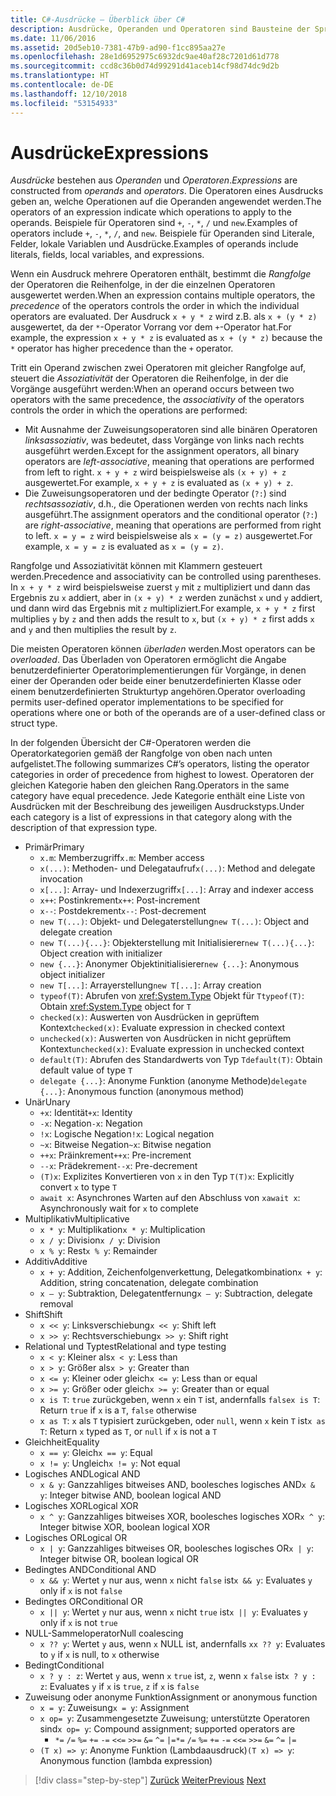 ```yaml
---
title: C#-Ausdrücke – Überblick über C#
description: Ausdrücke, Operanden und Operatoren sind Bausteine der Sprache C#.
ms.date: 11/06/2016
ms.assetid: 20d5eb10-7381-47b9-ad90-f1cc895aa27e
ms.openlocfilehash: 28e1d6952975c6932dc9ae40af28c7201d61d778
ms.sourcegitcommit: ccd8c36b0d74d99291d41aceb14cf98d74dc9d2b
ms.translationtype: HT
ms.contentlocale: de-DE
ms.lasthandoff: 12/10/2018
ms.locfileid: "53154933"
---
```

# <a name="expressions"></a><span data-ttu-id="5132f-103">Ausdrücke</span><span class="sxs-lookup"><span data-stu-id="5132f-103">Expressions</span></span>

<span data-ttu-id="5132f-104">*Ausdrücke* bestehen aus *Operanden* und *Operatoren*.</span><span class="sxs-lookup"><span data-stu-id="5132f-104">*Expressions* are constructed from *operands* and *operators*.</span></span> <span data-ttu-id="5132f-105">Die Operatoren eines Ausdrucks geben an, welche Operationen auf die Operanden angewendet werden.</span><span class="sxs-lookup"><span data-stu-id="5132f-105">The operators of an expression indicate which operations to apply to the operands.</span></span> <span data-ttu-id="5132f-106">Beispiele für Operatoren sind `+`, `-`, `*`, `/` und `new`.</span><span class="sxs-lookup"><span data-stu-id="5132f-106">Examples of operators include `+`, `-`, `*`, `/`, and `new`.</span></span> <span data-ttu-id="5132f-107">Beispiele für Operanden sind Literale, Felder, lokale Variablen und Ausdrücke.</span><span class="sxs-lookup"><span data-stu-id="5132f-107">Examples of operands include literals, fields, local variables, and expressions.</span></span>

<span data-ttu-id="5132f-108">Wenn ein Ausdruck mehrere Operatoren enthält, bestimmt die *Rangfolge* der Operatoren die Reihenfolge, in der die einzelnen Operatoren ausgewertet werden.</span><span class="sxs-lookup"><span data-stu-id="5132f-108">When an expression contains multiple operators, the *precedence* of the operators controls the order in which the individual operators are evaluated.</span></span> <span data-ttu-id="5132f-109">Der Ausdruck `x + y * z` wird z.B. als `x + (y * z)` ausgewertet, da der `*`-Operator Vorrang vor dem `+`-Operator hat.</span><span class="sxs-lookup"><span data-stu-id="5132f-109">For example, the expression `x + y * z` is evaluated as `x + (y * z)` because the `*` operator has higher precedence than the `+` operator.</span></span>

<span data-ttu-id="5132f-110">Tritt ein Operand zwischen zwei Operatoren mit gleicher Rangfolge auf, steuert die *Assoziativität* der Operatoren die Reihenfolge, in der die Vorgänge ausgeführt werden:</span><span class="sxs-lookup"><span data-stu-id="5132f-110">When an operand occurs between two operators with the same precedence, the *associativity* of the operators controls the order in which the operations are performed:</span></span>

*   <span data-ttu-id="5132f-111">Mit Ausnahme der Zuweisungsoperatoren sind alle binären Operatoren *linksassoziativ*, was bedeutet, dass Vorgänge von links nach rechts ausgeführt werden.</span><span class="sxs-lookup"><span data-stu-id="5132f-111">Except for the assignment operators, all binary operators are *left-associative*, meaning that operations are performed from left to right.</span></span> <span data-ttu-id="5132f-112">`x + y + z` wird beispielsweise als `(x + y) + z` ausgewertet.</span><span class="sxs-lookup"><span data-stu-id="5132f-112">For example, `x + y + z` is evaluated as `(x + y) + z`.</span></span>
*   <span data-ttu-id="5132f-113">Die Zuweisungsoperatoren und der bedingte Operator (`?:`) sind *rechtsassoziativ*, d.h., die Operationen werden von rechts nach links ausgeführt.</span><span class="sxs-lookup"><span data-stu-id="5132f-113">The assignment operators and the conditional operator (`?:`) are *right-associative*, meaning that operations are performed from right to left.</span></span> <span data-ttu-id="5132f-114">`x = y = z` wird beispielsweise als `x = (y = z)` ausgewertet.</span><span class="sxs-lookup"><span data-stu-id="5132f-114">For example, `x = y = z` is evaluated as `x = (y = z)`.</span></span>

<span data-ttu-id="5132f-115">Rangfolge und Assoziativität können mit Klammern gesteuert werden.</span><span class="sxs-lookup"><span data-stu-id="5132f-115">Precedence and associativity can be controlled using parentheses.</span></span> <span data-ttu-id="5132f-116">In `x + y * z` wird beispielsweise zuerst `y` mit `z` multipliziert und dann das Ergebnis zu `x` addiert, aber in `(x + y) * z` werden zunächst `x` und `y` addiert, und dann wird das Ergebnis mit `z` multipliziert.</span><span class="sxs-lookup"><span data-stu-id="5132f-116">For example, `x + y * z` first multiplies `y` by `z` and then adds the result to `x`, but `(x + y) * z` first adds `x` and `y` and then multiplies the result by `z`.</span></span>

<span data-ttu-id="5132f-117">Die meisten Operatoren können *überladen* werden.</span><span class="sxs-lookup"><span data-stu-id="5132f-117">Most operators can be *overloaded*.</span></span> <span data-ttu-id="5132f-118">Das Überladen von Operatoren ermöglicht die Angabe benutzerdefinierter Operatorimplementierungen für Vorgänge, in denen einer der Operanden oder beide einer benutzerdefinierten Klasse oder einem benutzerdefinierten Strukturtyp angehören.</span><span class="sxs-lookup"><span data-stu-id="5132f-118">Operator overloading permits user-defined operator implementations to be specified for operations where one or both of the operands are of a user-defined class or struct type.</span></span>

<span data-ttu-id="5132f-119">In der folgenden Übersicht der C#-Operatoren werden die Operatorkategorien gemäß der Rangfolge von oben nach unten aufgelistet.</span><span class="sxs-lookup"><span data-stu-id="5132f-119">The following summarizes C#’s operators, listing the operator categories in order of precedence from highest to lowest.</span></span> <span data-ttu-id="5132f-120">Operatoren der gleichen Kategorie haben den gleichen Rang.</span><span class="sxs-lookup"><span data-stu-id="5132f-120">Operators in the same category have equal precedence.</span></span> <span data-ttu-id="5132f-121">Jede Kategorie enthält eine Liste von Ausdrücken mit der Beschreibung des jeweiligen Ausdruckstyps.</span><span class="sxs-lookup"><span data-stu-id="5132f-121">Under each category is a list of expressions in that category along with the description of that expression type.</span></span>

* <span data-ttu-id="5132f-122">Primär</span><span class="sxs-lookup"><span data-stu-id="5132f-122">Primary</span></span>
    - <span data-ttu-id="5132f-123">`x.m`: Memberzugriff</span><span class="sxs-lookup"><span data-stu-id="5132f-123">`x.m`: Member access</span></span>
    - <span data-ttu-id="5132f-124">`x(...)`: Methoden- und Delegataufruf</span><span class="sxs-lookup"><span data-stu-id="5132f-124">`x(...)`: Method and delegate invocation</span></span>
    - <span data-ttu-id="5132f-125">`x[...]`: Array- und Indexerzugriff</span><span class="sxs-lookup"><span data-stu-id="5132f-125">`x[...]`: Array and indexer access</span></span>
    - <span data-ttu-id="5132f-126">`x++`: Postinkrement</span><span class="sxs-lookup"><span data-stu-id="5132f-126">`x++`: Post-increment</span></span>
    - <span data-ttu-id="5132f-127">`x--`: Postdekrement</span><span class="sxs-lookup"><span data-stu-id="5132f-127">`x--`: Post-decrement</span></span>
    - <span data-ttu-id="5132f-128">`new T(...)`: Objekt- und Delegaterstellung</span><span class="sxs-lookup"><span data-stu-id="5132f-128">`new T(...)`: Object and delegate creation</span></span>
    - <span data-ttu-id="5132f-129">`new T(...){...}`: Objekterstellung mit Initialisierer</span><span class="sxs-lookup"><span data-stu-id="5132f-129">`new T(...){...}`: Object creation with initializer</span></span>
    - <span data-ttu-id="5132f-130">`new {...}`: Anonymer Objektinitialisierer</span><span class="sxs-lookup"><span data-stu-id="5132f-130">`new {...}`:  Anonymous object initializer</span></span>
    - <span data-ttu-id="5132f-131">`new T[...]`: Arrayerstellung</span><span class="sxs-lookup"><span data-stu-id="5132f-131">`new T[...]`: Array creation</span></span>
    - <span data-ttu-id="5132f-132">`typeof(T)`: Abrufen von <xref:System.Type> Objekt für `T`</span><span class="sxs-lookup"><span data-stu-id="5132f-132">`typeof(T)`: Obtain <xref:System.Type> object for `T`</span></span>
    - <span data-ttu-id="5132f-133">`checked(x)`: Auswerten von Ausdrücken in geprüftem Kontext</span><span class="sxs-lookup"><span data-stu-id="5132f-133">`checked(x)`: Evaluate expression in checked context</span></span>
    - <span data-ttu-id="5132f-134">`unchecked(x)`: Auswerten von Ausdrücken in nicht geprüftem Kontext</span><span class="sxs-lookup"><span data-stu-id="5132f-134">`unchecked(x)`: Evaluate expression in unchecked context</span></span>
    - <span data-ttu-id="5132f-135">`default(T)`: Abrufen des Standardwerts von Typ `T`</span><span class="sxs-lookup"><span data-stu-id="5132f-135">`default(T)`: Obtain default value of type `T`</span></span>
    - <span data-ttu-id="5132f-136">`delegate {...}`: Anonyme Funktion (anonyme Methode)</span><span class="sxs-lookup"><span data-stu-id="5132f-136">`delegate {...}`: Anonymous function (anonymous method)</span></span>
* <span data-ttu-id="5132f-137">Unär</span><span class="sxs-lookup"><span data-stu-id="5132f-137">Unary</span></span>
    - <span data-ttu-id="5132f-138">`+x`: Identität</span><span class="sxs-lookup"><span data-stu-id="5132f-138">`+x`: Identity</span></span>
    - <span data-ttu-id="5132f-139">`-x`: Negation</span><span class="sxs-lookup"><span data-stu-id="5132f-139">`-x`: Negation</span></span>
    - <span data-ttu-id="5132f-140">`!x`: Logische Negation</span><span class="sxs-lookup"><span data-stu-id="5132f-140">`!x`: Logical negation</span></span>
    - <span data-ttu-id="5132f-141">`~x`: Bitweise Negation</span><span class="sxs-lookup"><span data-stu-id="5132f-141">`~x`: Bitwise negation</span></span>
    - <span data-ttu-id="5132f-142">`++x`: Präinkrement</span><span class="sxs-lookup"><span data-stu-id="5132f-142">`++x`: Pre-increment</span></span>
    - <span data-ttu-id="5132f-143">`--x`: Prädekrement</span><span class="sxs-lookup"><span data-stu-id="5132f-143">`--x`: Pre-decrement</span></span>
    - <span data-ttu-id="5132f-144">`(T)x`: Explizites Konvertieren von `x` in den Typ `T`</span><span class="sxs-lookup"><span data-stu-id="5132f-144">`(T)x`: Explicitly convert `x` to type `T`</span></span>
    - <span data-ttu-id="5132f-145">`await x`: Asynchrones Warten auf den Abschluss von `x`</span><span class="sxs-lookup"><span data-stu-id="5132f-145">`await x`: Asynchronously wait for `x` to complete</span></span>
* <span data-ttu-id="5132f-146">Multiplikativ</span><span class="sxs-lookup"><span data-stu-id="5132f-146">Multiplicative</span></span>
    - <span data-ttu-id="5132f-147">`x * y`: Multiplikation</span><span class="sxs-lookup"><span data-stu-id="5132f-147">`x * y`: Multiplication</span></span>
    - <span data-ttu-id="5132f-148">`x / y`: Division</span><span class="sxs-lookup"><span data-stu-id="5132f-148">`x / y`: Division</span></span>
    - <span data-ttu-id="5132f-149">`x % y`: Rest</span><span class="sxs-lookup"><span data-stu-id="5132f-149">`x % y`: Remainder</span></span>
* <span data-ttu-id="5132f-150">Additiv</span><span class="sxs-lookup"><span data-stu-id="5132f-150">Additive</span></span>
    - <span data-ttu-id="5132f-151">`x + y`: Addition, Zeichenfolgenverkettung, Delegatkombination</span><span class="sxs-lookup"><span data-stu-id="5132f-151">`x + y`: Addition, string concatenation, delegate combination</span></span>
    - <span data-ttu-id="5132f-152">`x – y`: Subtraktion, Delegatentfernung</span><span class="sxs-lookup"><span data-stu-id="5132f-152">`x – y`: Subtraction, delegate removal</span></span>
* <span data-ttu-id="5132f-153">Shift</span><span class="sxs-lookup"><span data-stu-id="5132f-153">Shift</span></span>
    - <span data-ttu-id="5132f-154">`x << y`: Linksverschiebung</span><span class="sxs-lookup"><span data-stu-id="5132f-154">`x << y`: Shift left</span></span>
    - <span data-ttu-id="5132f-155">`x >> y`: Rechtsverschiebung</span><span class="sxs-lookup"><span data-stu-id="5132f-155">`x >> y`: Shift right</span></span>
* <span data-ttu-id="5132f-156">Relational und Typtest</span><span class="sxs-lookup"><span data-stu-id="5132f-156">Relational and type testing</span></span>
    - <span data-ttu-id="5132f-157">`x < y`: Kleiner als</span><span class="sxs-lookup"><span data-stu-id="5132f-157">`x < y`: Less than</span></span>
    - <span data-ttu-id="5132f-158">`x > y`: Größer als</span><span class="sxs-lookup"><span data-stu-id="5132f-158">`x > y`: Greater than</span></span>
    - <span data-ttu-id="5132f-159">`x <= y`: Kleiner oder gleich</span><span class="sxs-lookup"><span data-stu-id="5132f-159">`x <= y`: Less than or equal</span></span>
    - <span data-ttu-id="5132f-160">`x >= y`: Größer oder gleich</span><span class="sxs-lookup"><span data-stu-id="5132f-160">`x >= y`: Greater than or equal</span></span>
    - <span data-ttu-id="5132f-161">`x is T`: `true` zurückgeben, wenn `x` ein `T` ist, andernfalls `false`</span><span class="sxs-lookup"><span data-stu-id="5132f-161">`x is T`: Return `true` if `x` is a `T`, `false` otherwise</span></span>
    - <span data-ttu-id="5132f-162">`x as T`: `x` als `T` typisiert zurückgeben, oder `null`, wenn `x` kein `T` ist</span><span class="sxs-lookup"><span data-stu-id="5132f-162">`x as T`: Return `x` typed as `T`, or `null` if `x` is not a `T`</span></span>
* <span data-ttu-id="5132f-163">Gleichheit</span><span class="sxs-lookup"><span data-stu-id="5132f-163">Equality</span></span>
    - <span data-ttu-id="5132f-164">`x == y`: Gleich</span><span class="sxs-lookup"><span data-stu-id="5132f-164">`x == y`: Equal</span></span>
    - <span data-ttu-id="5132f-165">`x != y`: Ungleich</span><span class="sxs-lookup"><span data-stu-id="5132f-165">`x != y`: Not equal</span></span>
* <span data-ttu-id="5132f-166">Logisches AND</span><span class="sxs-lookup"><span data-stu-id="5132f-166">Logical AND</span></span>
    - <span data-ttu-id="5132f-167">`x & y`: Ganzzahliges bitweises AND, boolesches logisches AND</span><span class="sxs-lookup"><span data-stu-id="5132f-167">`x & y`: Integer bitwise AND, boolean logical AND</span></span>
* <span data-ttu-id="5132f-168">Logisches XOR</span><span class="sxs-lookup"><span data-stu-id="5132f-168">Logical XOR</span></span>
    - <span data-ttu-id="5132f-169">`x ^ y`: Ganzzahliges bitweises XOR, boolesches logisches XOR</span><span class="sxs-lookup"><span data-stu-id="5132f-169">`x ^ y`: Integer bitwise XOR, boolean logical XOR</span></span>
* <span data-ttu-id="5132f-170">Logisches OR</span><span class="sxs-lookup"><span data-stu-id="5132f-170">Logical OR</span></span>
    - <span data-ttu-id="5132f-171">`x | y`: Ganzzahliges bitweises OR, boolesches logisches OR</span><span class="sxs-lookup"><span data-stu-id="5132f-171">`x | y`: Integer bitwise OR, boolean logical OR</span></span>
* <span data-ttu-id="5132f-172">Bedingtes AND</span><span class="sxs-lookup"><span data-stu-id="5132f-172">Conditional AND</span></span>
    - <span data-ttu-id="5132f-173">`x && y`: Wertet `y` nur aus, wenn `x` nicht `false` ist</span><span class="sxs-lookup"><span data-stu-id="5132f-173">`x && y`: Evaluates `y` only if `x` is not `false`</span></span>
* <span data-ttu-id="5132f-174">Bedingtes OR</span><span class="sxs-lookup"><span data-stu-id="5132f-174">Conditional OR</span></span>
    - <span data-ttu-id="5132f-175">`x || y`: Wertet `y` nur aus, wenn `x` nicht `true` ist</span><span class="sxs-lookup"><span data-stu-id="5132f-175">`x || y`: Evaluates `y` only if `x` is not `true`</span></span>
* <span data-ttu-id="5132f-176">NULL-Sammeloperator</span><span class="sxs-lookup"><span data-stu-id="5132f-176">Null coalescing</span></span>
    - <span data-ttu-id="5132f-177">`x ?? y`: Wertet `y` aus, wenn `x` NULL ist, andernfalls `x`</span><span class="sxs-lookup"><span data-stu-id="5132f-177">`x ?? y`: Evaluates to `y` if `x` is null, to `x` otherwise</span></span>
* <span data-ttu-id="5132f-178">Bedingt</span><span class="sxs-lookup"><span data-stu-id="5132f-178">Conditional</span></span>
    - <span data-ttu-id="5132f-179">`x ? y : z`: Wertet `y` aus, wenn `x` `true` ist, `z`, wenn `x` `false` ist</span><span class="sxs-lookup"><span data-stu-id="5132f-179">`x ? y : z`: Evaluates `y` if `x` is `true`, `z` if `x` is `false`</span></span>
* <span data-ttu-id="5132f-180">Zuweisung oder anonyme Funktion</span><span class="sxs-lookup"><span data-stu-id="5132f-180">Assignment or anonymous function</span></span>
    - <span data-ttu-id="5132f-181">`x = y`: Zuweisung</span><span class="sxs-lookup"><span data-stu-id="5132f-181">`x = y`: Assignment</span></span>
    - <span data-ttu-id="5132f-182">`x op= y`: Zusammengesetzte Zuweisung; unterstützte Operatoren sind</span><span class="sxs-lookup"><span data-stu-id="5132f-182">`x op= y`: Compound assignment; supported operators are</span></span>
        - <span data-ttu-id="5132f-183">`*=`   `/=`   `%=`   `+=`   `-=`   `<<=`   `>>=`   `&=`  `^=`  `|=`</span><span class="sxs-lookup"><span data-stu-id="5132f-183">`*=`   `/=`   `%=`   `+=`   `-=`   `<<=`   `>>=`   `&=`  `^=`  `|=`</span></span>
    - <span data-ttu-id="5132f-184">`(T x) => y`: Anonyme Funktion (Lambdaausdruck)</span><span class="sxs-lookup"><span data-stu-id="5132f-184">`(T x) => y`: Anonymous function (lambda expression)</span></span>

>[!div class="step-by-step"]
><span data-ttu-id="5132f-185">[Zurück](types-and-variables.md)
>[Weiter](statements.md)</span><span class="sxs-lookup"><span data-stu-id="5132f-185">[Previous](types-and-variables.md)
[Next](statements.md)</span></span>